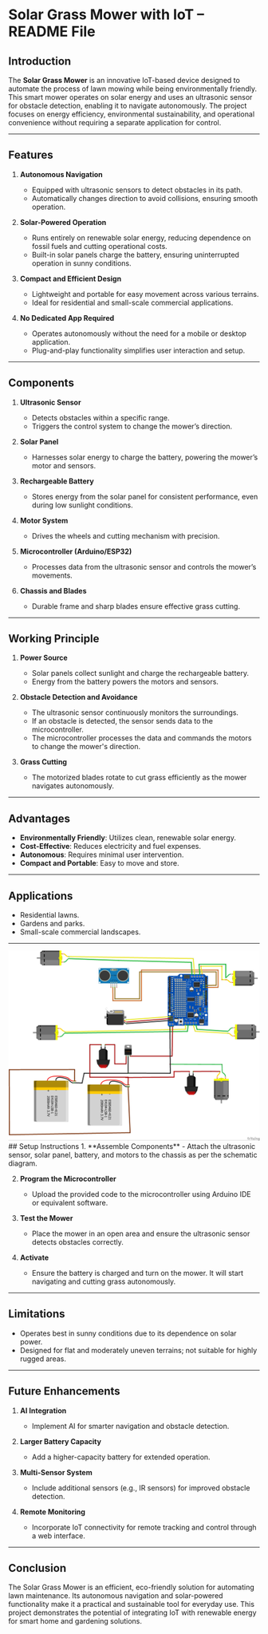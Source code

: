 # Solar Grass Mower with IoT – README File

## Introduction  
The **Solar Grass Mower** is an innovative IoT-based device designed to automate the process of lawn mowing while being environmentally friendly. This smart mower operates on solar energy and uses an ultrasonic sensor for obstacle detection, enabling it to navigate autonomously. The project focuses on energy efficiency, environmental sustainability, and operational convenience without requiring a separate application for control.

---

## Features  
1. **Autonomous Navigation**  
   - Equipped with ultrasonic sensors to detect obstacles in its path.
   - Automatically changes direction to avoid collisions, ensuring smooth operation.

2. **Solar-Powered Operation**  
   - Runs entirely on renewable solar energy, reducing dependence on fossil fuels and cutting operational costs.
   - Built-in solar panels charge the battery, ensuring uninterrupted operation in sunny conditions.

3. **Compact and Efficient Design**  
   - Lightweight and portable for easy movement across various terrains.  
   - Ideal for residential and small-scale commercial applications.  

4. **No Dedicated App Required**  
   - Operates autonomously without the need for a mobile or desktop application.
   - Plug-and-play functionality simplifies user interaction and setup.

---

## Components  
1. **Ultrasonic Sensor**  
   - Detects obstacles within a specific range.  
   - Triggers the control system to change the mower’s direction.

2. **Solar Panel**  
   - Harnesses solar energy to charge the battery, powering the mower’s motor and sensors.

3. **Rechargeable Battery**  
   - Stores energy from the solar panel for consistent performance, even during low sunlight conditions.  

4. **Motor System**  
   - Drives the wheels and cutting mechanism with precision.  

5. **Microcontroller (Arduino/ESP32)**  
   - Processes data from the ultrasonic sensor and controls the mower’s movements.  

6. **Chassis and Blades**  
   - Durable frame and sharp blades ensure effective grass cutting.  

---

## Working Principle  
1. **Power Source**  
   - Solar panels collect sunlight and charge the rechargeable battery.  
   - Energy from the battery powers the motors and sensors.

2. **Obstacle Detection and Avoidance**  
   - The ultrasonic sensor continuously monitors the surroundings.  
   - If an obstacle is detected, the sensor sends data to the microcontroller.  
   - The microcontroller processes the data and commands the motors to change the mower's direction.

3. **Grass Cutting**  
   - The motorized blades rotate to cut grass efficiently as the mower navigates autonomously.  

---

## Advantages  
- **Environmentally Friendly**: Utilizes clean, renewable solar energy.  
- **Cost-Effective**: Reduces electricity and fuel expenses.  
- **Autonomous**: Requires minimal user intervention.  
- **Compact and Portable**: Easy to move and store.  

---

## Applications  
- Residential lawns.  
- Gardens and parks.  
- Small-scale commercial landscapes.  

---
<img src="circuit_diagram.jpg">
## Setup Instructions  
1. **Assemble Components**  
   - Attach the ultrasonic sensor, solar panel, battery, and motors to the chassis as per the schematic diagram.

2. **Program the Microcontroller**  
   - Upload the provided code to the microcontroller using Arduino IDE or equivalent software.  

3. **Test the Mower**  
   - Place the mower in an open area and ensure the ultrasonic sensor detects obstacles correctly.  

4. **Activate**  
   - Ensure the battery is charged and turn on the mower. It will start navigating and cutting grass autonomously.  

---

## Limitations  
- Operates best in sunny conditions due to its dependence on solar power.  
- Designed for flat and moderately uneven terrains; not suitable for highly rugged areas.  

---

## Future Enhancements  
1. **AI Integration**  
   - Implement AI for smarter navigation and obstacle detection.  

2. **Larger Battery Capacity**  
   - Add a higher-capacity battery for extended operation.  

3. **Multi-Sensor System**  
   - Include additional sensors (e.g., IR sensors) for improved obstacle detection.  

4. **Remote Monitoring**  
   - Incorporate IoT connectivity for remote tracking and control through a web interface.  

---

## Conclusion  
The Solar Grass Mower is an efficient, eco-friendly solution for automating lawn maintenance. Its autonomous navigation and solar-powered functionality make it a practical and sustainable tool for everyday use. This project demonstrates the potential of integrating IoT with renewable energy for smart home and gardening solutions.
